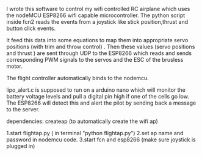 I wrote this software to control my wifi controlled RC airplane which uses the nodeMCU ESP8266 wifi capable microcontroller. The python script inside fcn2 reads the events from a joystick like stick position,thrust and button click events.

It feed this data into some equations to map them into appropriate servo positions (with trim and throw control) . Then these values (servo positions and thrust ) are sent through UDP to the ESP8266 which reads and sends corresponding PWM signals to the servos and the ESC of the brusless motor.

The flight controller automatically binds to the nodemcu.

lipo_alert.c is supposed to run on a arduino nano which will monitor the battery voltage levels and pull a digital pin high if one of the cells go low.
The ESP8266 will detect this and alert the pilot by sending back a message to the server.

dependencies: createap (to automatically create the wifi ap)

1.start flightap.py ( in terminal "python flightap.py")
2.set ap name and password in nodemcu code.
3.start fcn and esp8266 (make sure joystick is plugged in)

